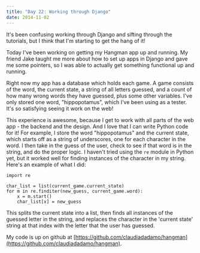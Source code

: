 ```yaml
---
title: "Day 22: Working through Django"
date: 2014-11-02
---
```


It's been confusing working through Django and sifting through the tutorials, but I think that I'm starting to get the hang of it!

Today I've been working on getting my Hangman app up and running. My friend Jake taught me more about how to set up apps in Django and gave me some pointers, so I was able to actually get something functional up and running.

Right now my app has a database which holds each game. A game consists of the word, the current state, a string of all letters guessed, and a count of how many wrong words they have guessed, plus some other variables. I've only stored one word, "hippopotamus", which I've been using as a tester. It's so satisfying seeing it work on the web!

This experience is awesome, because I get to work with all parts of the web app - the backend and the design. And I love that I can write Python code for it! For example, I store the word "hippopotamus" and the current state, which starts off as a string of underscores, one for each character in the word. I then take in the guess of the user, check to see if that word is in the string, and do the proper logic. I haven't tried using the `re` module in Python yet, but it worked well for finding instances of the character in my string. Here's an example of what I did:

	import re
	
	char_list = list(current_game.current_state)
	for m in re.finditer(new_guess, current_game.word):
		x = m.start()
		char_list[x] = new_guess

This splits the current state into a list, then finds all instances of the guessed letter in the string, and replaces the character in the 'current state' string at that index with the letter that the user has guessed.

My code is up on github at [https://github.com/claudiadadamo/hangman](https://github.com/claudiadadamo/hangman).